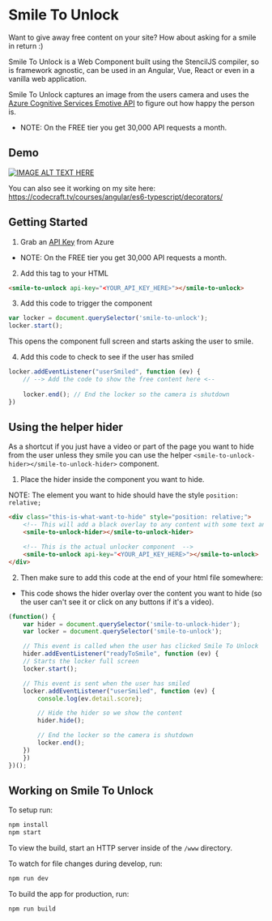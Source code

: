 # Smile To Unlock

Want to give away free content on your site? How about asking for a smile in return :)

Smile To Unlock is a Web Component built using the StencilJS compiler, so  is framework agnostic, can be used in an Angular, Vue, React or even in a vanilla web application.

Smile To Unlock captures an image from the users camera and uses the [Azure Cognitive Services Emotive API](http://bit.ly/emotive-api-stu) to figure out how happy the person is.

- NOTE: On the FREE tier you get 30,000 API requests a month. 

## Demo

[![IMAGE ALT TEXT HERE](https://img.youtube.com/vi/PYuzAE2K5aE/0.jpg)](https://www.youtube.com/watch?v=PYuzAE2K5aE)

You can also see it working on my site here: https://codecraft.tv/courses/angular/es6-typescript/decorators/

## Getting Started

1. Grab an [API Key](https://azure.microsoft.com/try/cognitive-services/?api=emotion-api&WT.mc_id=stu-oss-ashussai) from Azure 

- NOTE: On the FREE tier you get 30,000 API requests a month. 

2. Add this tag to your HTML

```html
<smile-to-unlock api-key="<YOUR_API_KEY_HERE>"></smile-to-unlock>
```

3. Add this code to trigger the component

```js
var locker = document.querySelector('smile-to-unlock');
locker.start();
```

This opens the component full screen and starts asking the user to smile.

4. Add this code to check to see if the user has smiled

```js
locker.addEventListener("userSmiled", function (ev) {
    // --> Add the code to show the free content here <--
    
    locker.end(); // End the locker so the camera is shutdown
})
```

## Using the helper hider

As a shortcut if you just have a video or part of the page you want to hide from the user unless they smile you can use the helper `<smile-to-unlock-hider></smile-to-unlock-hider>` component.

1. Place the hider inside the component you want to hide.

NOTE: The element you want to hide should have the style `position: relative;`

```html
<div class="this-is-what-want-to-hide" style="position: relative;">
    <!-- This will add a black overlay to any content with some text and a button to start the smiling process -->
    <smile-to-unlock-hider></smile-to-unlock-hider>

    <!-- This is the actual unlocker component  -->
    <smile-to-unlock api-key="<YOUR_API_KEY_HERE>"></smile-to-unlock>
</div>

```

2. Then make sure to add this code at the end of your html file somewhere:

- This code shows the hider overlay over the content you want to hide (so the user can't see it or click on any buttons if it's a video).

```js
(function() {
    var hider = document.querySelector('smile-to-unlock-hider');
    var locker = document.querySelector('smile-to-unlock');

    // This event is called when the user has clicked Smile To Unlock
    hider.addEventListener("readyToSmile", function (ev) {
    // Starts the locker full screen
    locker.start();

    // This event is sent when the user has smiled
    locker.addEventListener("userSmiled", function (ev) {
        console.log(ev.detail.score);

        // Hide the hider so we show the content
        hider.hide();

        // End the locker so the camera is shutdown
        locker.end();
    })
    })
})();
```


## Working on Smile To Unlock

To setup run:

```bash
npm install
npm start
```

To view the build, start an HTTP server inside of the `/www` directory.

To watch for file changes during develop, run:

```bash
npm run dev
```

To build the app for production, run:

```bash
npm run build
```